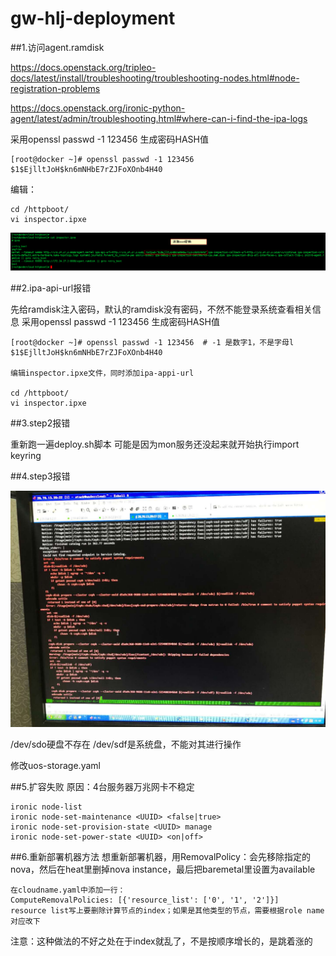 # gw-hlj-deployment

##1.访问agent.ramdisk

https://docs.openstack.org/tripleo-docs/latest/install/troubleshooting/troubleshooting-nodes.html#node-registration-problems

https://docs.openstack.org/ironic-python-agent/latest/admin/troubleshooting.html#where-can-i-find-the-ipa-logs

采用openssl passwd -1 123456 生成密码HASH值

```
[root@docker ~]# openssl passwd -1 123456
$1$EjlltJoH$kn6mNHbE7rZJFoXOnb4H40
```

编辑：
```
cd /httpboot/
vi inspector.ipxe
```
![](/assets/inspector.png)

##2.ipa-api-url报错

先给ramdisk注入密码，默认的ramdisk没有密码，不然不能登录系统查看相关信息
采用openssl passwd -1 123456 生成密码HASH值
```
[root@docker ~]# openssl passwd -1 123456  # -1 是数字1，不是字母l
$1$EjlltJoH$kn6mNHbE7rZJFoXOnb4H40

编辑inspector.ipxe文件，同时添加ipa-appi-url

cd /httpboot/
vi inspector.ipxe 
```

##3.step2报错

重新跑一遍deploy.sh脚本
可能是因为mon服务还没起来就开始执行import keyring

##4.step3报错

![](/assets/step3.jpeg)

/dev/sdo硬盘不存在
/dev/sdf是系统盘，不能对其进行操作

修改uos-storage.yaml

##5.扩容失败
原因：4台服务器万兆网卡不稳定

```
ironic node-list
ironic node-set-maintenance <UUID> <false|true>
ironic node-set-provision-state <UUID> manage
ironic node-set-power-state <UUID> <on|off>
```
##6.重新部署机器方法
想重新部署机器，用RemovalPolicy：会先移除指定的nova，然后在heat里删掉nova instance，最后把baremetal里设置为available
```
在cloudname.yaml中添加一行：
ComputeRemovalPolicies: [{'resource_list': ['0', '1', '2']}]
resource list写上要删除计算节点的index；如果是其他类型的节点，需要根据role name对应改下
```
注意：这种做法的不好之处在于index就乱了，不是按顺序增长的，是跳着涨的

